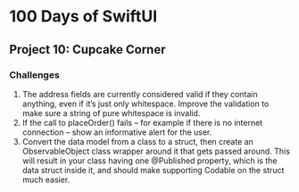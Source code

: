 #  100 Days of SwiftUI

## Project 10: Cupcake Corner

### Challenges

1. The address fields are currently considered valid if they contain anything, even if it’s just only whitespace. Improve the validation to make sure a string of pure whitespace is invalid.
2. If the call to placeOrder() fails – for example if there is no internet connection – show an informative alert for the user.
3. Convert the data model from a class to a struct, then create an ObservableObject class wrapper around it that gets passed around. This will result in your class having one @Published property, which is the data struct inside it, and should make supporting Codable on the struct much easier.

